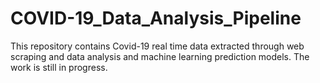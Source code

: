 # COVID-19_Data_Analysis_Pipeline
This repository contains Covid-19 real time data extracted through web scraping and data analysis and machine learning prediction models. The work is still in progress.
